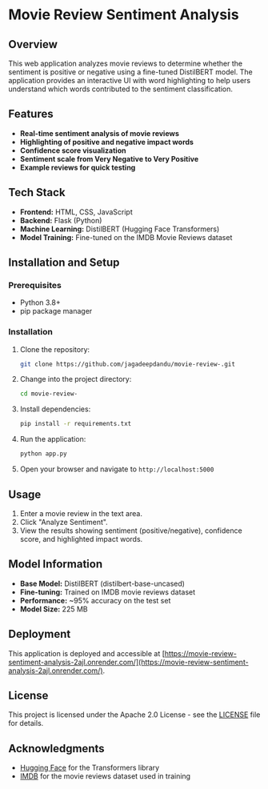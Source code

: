 # Movie Review Sentiment Analysis

## Overview

This web application analyzes movie reviews to determine whether the sentiment is positive or negative using a fine-tuned DistilBERT model. The application provides an interactive UI with word highlighting to help users understand which words contributed to the sentiment classification.

## Features

- **Real-time sentiment analysis of movie reviews**
- **Highlighting of positive and negative impact words**
- **Confidence score visualization**
- **Sentiment scale from Very Negative to Very Positive**
- **Example reviews for quick testing**

## Tech Stack

- **Frontend:** HTML, CSS, JavaScript
- **Backend:** Flask (Python)
- **Machine Learning:** DistilBERT (Hugging Face Transformers)
- **Model Training:** Fine-tuned on the IMDB Movie Reviews dataset

## Installation and Setup

### Prerequisites

- Python 3.8+
- pip package manager

### Installation

1.  Clone the repository:

    ```bash
    git clone https://github.com/jagadeepdandu/movie-review-.git
    ```

2.  Change into the project directory:

    ```bash
    cd movie-review-
    ```

3.  Install dependencies:

    ```bash
    pip install -r requirements.txt
    ```

4.  Run the application:

    ```bash
    python app.py
    ```

5.  Open your browser and navigate to `http://localhost:5000`

## Usage

1.  Enter a movie review in the text area.
2.  Click "Analyze Sentiment".
3.  View the results showing sentiment (positive/negative), confidence score, and highlighted impact words.

## Model Information

- **Base Model:** DistilBERT (distilbert-base-uncased)
- **Fine-tuning:** Trained on IMDB movie reviews dataset
- **Performance:** ~95% accuracy on the test set
- **Model Size:** 225 MB

## Deployment

This application is deployed and accessible at [https://movie-review-sentiment-analysis-2ajl.onrender.com/](https://movie-review-sentiment-analysis-2ajl.onrender.com/).


## License

This project is licensed under the Apache 2.0 License - see the [LICENSE](LICENSE) file for details.

## Acknowledgments

- [Hugging Face](https://huggingface.co/) for the Transformers library
- [IMDB](https://www.imdb.com/) for the movie reviews dataset used in training
